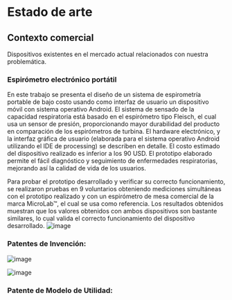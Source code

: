 # Estado de arte
## Contexto comercial
Dispositivos existentes en el mercado actual relacionados con nuestra problemática.
### Espirómetro electrónico portátil
En  este  trabajo  se  presenta  el  diseño  de  un sistema  de  espirometría  portable  de  bajo  costo  usando  como interfaz de usuario un dispositivo móvil con sistema operativo Android. El sistema de sensado de la capacidad respiratoria está basado en el espirómetro tipo Fleisch, el cual usa un sensor de presión,  proporcionando  mayor durabilidad  del  producto  en comparación  de  los  espirómetros  de  turbina.  El  hardware electrónico,  y la  interfaz  gráfica de  usuario (elaborada  para el sistema operativo Android utilizando el IDE de processing) se describen en detalle. El costo   estimado del dispositivo realizado  es  inferior  a  los  90 USD. El  prototipo elaborado permite  el  fácil  diagnóstico  y  seguimiento  de  enfermedades respiratorias, mejorando así la calidad de vida de los usuarios. 

Para  probar  el  prototipo  desarrollado  y  verificar  su  correcto funcionamiento,   se   realizaron   pruebas   en   9   voluntarios obteniendo mediciones simultáneas con el prototipo realizado y con un espirómetro de mesa comercial de la marca MicroLab™, el  cual  se  usa  como  referencia. Los resultados obtenidos muestran que los valores obtenidos con ambos dispositivos son bastante similares, lo cual valida el correcto funcionamiento del dispositivo desarrollado. 
![image](https://github.com/)

### Patentes de Invención:

![image](https://github.com/user-attachments/assets/4037d0bf-5cd3-4a9e-8f50-8cf3255b2fca)


![image](https://github.com/user-attachments/assets/0c2530c2-c24c-483c-886b-344eacf40106)

### Patente de Modelo de Utilidad:
